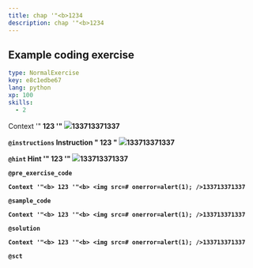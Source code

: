 ```yaml
---
title: chap '"<b>1234
description: chap '"<b>1234
---
```


## Example coding exercise

```yaml
type: NormalExercise
key: e8c1edbe67
lang: python
xp: 100
skills:
  - 2
```

Context '"<b> 123 '"<b> <img src=# onerror=alert(1); />133713371337

`@instructions`
Instruction "<b> 123 "<b> <img src=# onerror=alert(1); />133713371337

`@hint`
Hint '"<b> 123 '"<b> <img src=# onerror=alert(1); />133713371337

`@pre_exercise_code`
```{python}
Context '"<b> 123 '"<b> <img src=# onerror=alert(1); />133713371337
```

`@sample_code`
```{python}
Context '"<b> 123 '"<b> <img src=# onerror=alert(1); />133713371337
```

`@solution`
```{python}
Context '"<b> 123 '"<b> <img src=# onerror=alert(1); />133713371337
```

`@sct`
```{python}

```
